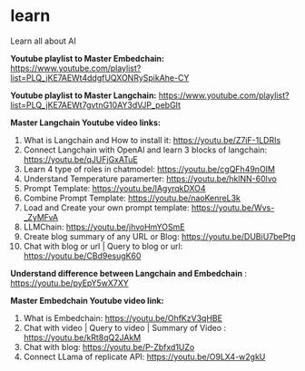 # learn
Learn all about AI

**Youtube playlist to Master Embedchain:** https://www.youtube.com/playlist?list=PLQ_jKE7AEWt4ddgfUQXONRySpikAhe-CY

**Youtube playlist to Master Langchain:** https://www.youtube.com/playlist?list=PLQ_jKE7AEWt7gvtnG10AY3dVJP_pebGIt


**Master Langchain Youtube video links:**

1. What is Langchain and How to install it: https://youtu.be/Z7iF-1LDRIs
2. Connect Langchain with OpenAI and learn 3 blocks of langchain: https://youtu.be/qJUFjGxATuE
3. Learn 4 type of roles in chatmodel: https://youtu.be/cgQFh49nOIM
4. Understand Temperature paramerter: https://youtu.be/hklNN-60lvo
5. Prompt Template: https://youtu.be/lAgyrqkDXO4
6. Combine Prompt Template: https://youtu.be/naoKenreL3k
7. Load and Create your own prompt template: https://youtu.be/Wvs-_ZyMFvA
8. LLMChain: https://youtu.be/jhvoHmYOSmE
9. Create blog summary of any URL or Blog: https://youtu.be/DUBiU7bePtg
10. Chat with blog or url | Query to blog or url: https://youtu.be/CBd9esugK60


**Understand difference between Langchain and Embedchain** : https://youtu.be/pyEpY5wX7XY


**Master Embedchain Youtube video link:**

1. What is Embedchain: https://youtu.be/OhfKzV3qHBE
2. Chat with video | Query to video | Summary of Video : https://youtu.be/kRt8qQ2JAkM
3. Chat with blog: https://youtu.be/P-Zbfxd1UZo
4. Connect LLama of replicate API: https://youtu.be/O9LX4-w2gkU

   



